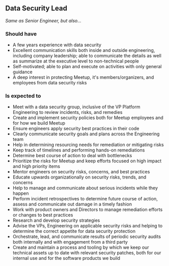 Data Security Lead
--------

*Same as Senior Engineer, but also…*

### Should have
* A few years experience with data security
* Excellent communication skills both inside and outside engineering, including company leadership; able to communicate the details as well as summarize at the executive level to non-technical people
* Self-motivated; able to plan and execute on activities with only general guidance
* A deep interest in protecting Meetup, it's members/organizers, and employees from data security risks

### Is expected to
* Meet with a data security group, inclusive of the VP Platform Engineering to review incidents, risks, and remedies
* Create and implement security policies both for Meetup employees and for how we build Meetup
* Ensure engineers apply security best practices in their code
* Clearly communicate security goals and plans across the Engineering team
* Help in determining resourcing needs for remediation or mitigating risks
* Keep track of timelines and performing hands-on remediations
* Determine best course of action to deal with bottlenecks
* Prioritize the risks for Meetup and keep efforts focused on high impact and high priority items
* Mentor engineers on security risks, concerns, and best practices
* Educate upwards organizationally on security risks, trends, and concerns
* Help to manage and communicate about serious incidents while they happen
* Perform incident retrospectives to determine future course of action, assess and communicate out damage in a timely fashion
* Work with product owners and Directors to manage remediation efforts or changes to best practices
* Research and develop security strategies
* Advise the VPs, Engineering on applicable security risks and helping to determine the correct appetite for data security protection
* Orchestrate, lead, and communicate results of periodic security audits both internally and with engagement from a third party
* Create and maintain a process and tooling by which we keep our technical assets up to date with relevant security patches, both for our internal use and for the software products we build

